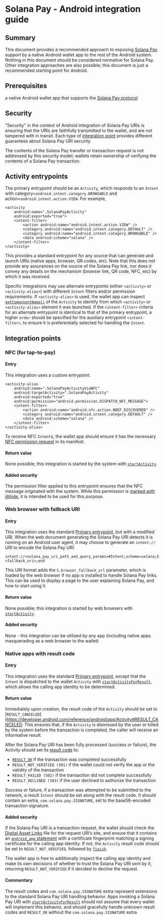 # Solana Pay - Android integration guide

## Summary
This document provides a recommended approach to exposing [Solana Pay](https://solanapay.com/) support by a native Android wallet app to the rest of the Android system. Nothing in this document should be considered normative for Solana Pay. Other integration approaches are also possible; this document is just a recommended starting point for Android.

## Prerequisites
a native Android wallet app that supports the [Solana Pay protocol](https://github.com/solana-labs/solana-pay)

## Security
"Security" in the context of Android integration of Solana Pay URIs is ensuring that the URIs are faithfully transmitted to the wallet, and are not tampered with in transit. Each type of [integration point](#integration-points) provides different guarantees about Solana Pay URI security.

The contents of the Solana Pay transfer or transaction request is not addressed by this security model; wallets retain ownership of verifying the contents of a Solana Pay transaction.

## Activity entrypoints
The primary entrypoint should be an `Activity`, which responds to an `Intent` with category=`android.intent.category.BROWSABLE` and action=`android.intent.action.VIEW`. For example,

```
<activity
    android:name=".SolanaPayActivity"
    android:exported="true">
    <intent-filter>
        <action android:name="android.intent.action.VIEW" />
        <category android:name="android.intent.category.DEFAULT" />
        <category android:name="android.intent.category.BROWSABLE" />
        <data android:scheme="solana" />
    </intent-filter>
</activity>
```

This provides a standard entrypoint for any source that can generate and launch URIs (native apps, browser, QR codes, etc). Note that this does not provide any assurances on the source of the Solana Pay link, nor does it convey any details on the mechanism (browser link, QR code, NFC, etc) by which it was received.

Specific integrations may use alternate entrypoints (either `<activity>` or `<activity-alias>`) with different `Intent` filters and/or permission requirements. If `<activity-alias>` is used, the wallet app can inspect [`getComponentName()`](https://developer.android.com/reference/android/app/Activity?hl=en#getComponentName()) of the `Activity` to identify from which `<activity>` or `<activity-alias>` element it was launched. If the `<intent-filter>` criteria for an alternate entrypoint is identical to that of the primary entrypoint, a higher `order` should be specified for the auxiliary entrypoint `<intent-filter>`, to ensure it is preferentially selected for handling the `Intent`.

## Integration points

### NFC (for tap-to-pay)

#### Entry
This integration uses a custom entrypoint.

```
<activity-alias
    android:name=".SolanaPayActivityViaNFC"
    android:targetActivity=".SolanaPayActivity"
    android:exported="true"
    android:permission="android.permission.DISPATCH_NFC_MESSAGE">
    <intent-filter>
        <action android:name="android.nfc.action.NDEF_DISCOVERED" />
        <category android:name="android.intent.category.DEFAULT" />
        <data android:scheme="solana" />
    </intent-filter>
</activity-alias>
```

To receive NFC `Intent`s, the wallet app should ensure it has the necessary [NFC permission request](https://developer.android.com/guide/topics/connectivity/nfc/nfc#manifest) in its manifest.

#### Return value
None possible; this integration is started by the system with [`startActivity`](https://developer.android.com/reference/android/app/Activity#startActivity(android.content.Intent)).

#### Added security
The permission filter applied to this entrypoint ensures that the NFC message originated with the system. While this permission is [marked with @hide](https://android.googlesource.com/platform/frameworks/base/+/25976ab7be91423c7f2e185f5f04236011df09c0/core/res/AndroidManifest.xml#5350), it is intended to be used for this purpose.

### Web browser with fallback URI

#### Entry
This integration uses the standard [Primary entrypoint](#activity-entrypoints), but with a modified URI. When the web document generating the Solana Pay URI detects it is running on an Android user agent, it may choose to generate an `intent://` URI to encode the Solana Pay URI:

```
intent://<solana_pay_uri_path_and_query_params>#Intent;scheme=solana;S.browser_fallback_url=<fallback_uri>;end
```

This URI format adds the `S.browser_fallback_url` parameter, which is loaded by the web browser if no app is installed to handle Solana Pay links. This can be used to display a page to the user explaining Solana Pay, and how to start using it.

#### Return value
None possible; this integration is started by web browsers with [`startActivity`](https://developer.android.com/reference/android/app/Activity#startActivity(android.content.Intent)).

#### Added security
None - this integration can be utilized by any app (including native apps masquerading as a web browser to the wallet)

### Native apps with result code

#### Entry
This integration uses the standard [Primary entrypoint](#activity-entrypoints), except that the `Intent` is dispatched to the wallet `Activity` with [`startActivityForResult`](https://developer.android.com/reference/android/app/Activity#startActivityForResult(android.content.Intent,%20int)), which allows the calling app identity to be determined.

#### Return value
Immediately upon creation, the result code of the `Activity` should be set to [`RESULT_CANCELED`](https://developer.android.com/reference/android/app/Activity#RESULT_CANCELED. This ensures that, if the `Activity` is dismissed by the user or killed by the system before the transaction is completed, the caller will receive an informative result.

After the Solana Pay URI has been fully processed (success or failure), the Activity should set its [result code](https://developer.android.com/reference/android/app/Activity#setResult(int,%20android.content.Intent)) to:

- [`RESULT_OK`](https://developer.android.com/reference/android/app/Activity#RESULT_OK) if the transaction was completed successfully
- `RESULT_NOT_VERIFIED (501)` if the wallet could not verify the app or the validity of the transaction
- `RESULT_FAILED (502)`  if the transaction did not complete successfully
- `RESULT_DECLINED (503)`  if the user declined to authorize the transaction

Success or failure, if a transaction was attempted to be submitted to the network, a result `Intent` should be set along with the result code. It should contain an extra, `com.solana.pay.SIGNATURE`, set to the base58-encoded transaction signature.

#### Added security
If the Solana Pay URI is a transaction request, the wallet should check the [Digital Asset Links](https://developers.google.com/digital-asset-links) file for the request URI’s site, and ensure that it contains an [`android_app` statement](https://developers.google.com/digital-asset-links/v1/statements) with a certificate fingerprint matching a signing certificate for the calling app identity. If not, the `Activity` result code should be set to `RESULT_NOT_VERIFIED`, followed by [`finish`](https://developer.android.com/reference/android/app/Activity#finish()).

The wallet app is free to additionally inspect the calling app identity and make its own decisions of whether to trust the Solana Pay URI sent by it, returning `RESULT_NOT_VERIFIED` if it decided to decline the request.

#### Commentary

The result codes and `com.solana.pay.SIGNATURE` extra represent extensions to the standard Solana Pay URI handling behavior. Apps invoking a Solana Pay URI with [`startActivityForResult`](https://developer.android.com/reference/android/app/Activity#startActivityForResult(android.content.Intent,%20int)) should not assume that every wallet will implement this behavior, and should gracefully handle unknown result codes and `RESULT_OK` without the `com.solana.pay.SIGNATURE` extra. 
